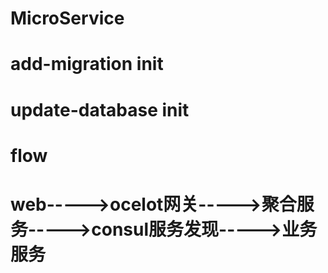 # MicroService  

# add-migration init
# update-database init



# flow

# web----->ocelot网关----->聚合服务----->consul服务发现----->业务服务